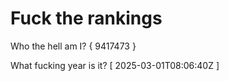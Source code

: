 # Fuck the rankings

Who the hell am I?
{ 9417473 }

What fucking year is it?
[ 2025-03-01T08:06:40Z ]
